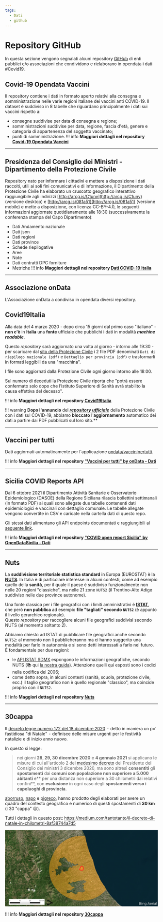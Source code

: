 ```yaml
---
tags: 
  - Dati
  - github
---
```


# Repository GitHub

In questa sezione vengono segnalati alcuni repository [GitHub](https://github.com/) di enti pubblici e/o associazioni che condividono e rielaborano in opendata i dati #Covid19.

## Covid-19 Opendata Vaccini

Il repository contiene i dati in formato aperto relativi alla consegna e somministrazione nelle varie regioni Italiane dei vaccini anti COVID-19. Il dataset è suddiviso in 8 tabelle che riguardano principalmente i dati sui vaccini rispetto a:


*   consegne suddivise per data di consegna e regione;
*   somministrazioni suddivise per data, regione, fascia d'età, genere e categoria di appartenenza del soggetto vaccinato;
*   punti di somministrazione.
!!! info
    **Maggiori dettagli nel repository [Covid-19 Opendata Vaccini](https://github.com/italia/covid19-opendata-vaccini)**

---

## Presidenza del Consiglio dei Ministri - Dipartimento della Protezione Civile

Repository nato per informare i cittadini e mettere a disposizione i dati raccolti, utili ai soli fini comunicativi e di informazione, il Dipartimento della Protezione Civile ha elaborato un cruscotto geografico interattivo raggiungibile agli indirizzi  [http://arcg.is/C1unv](http://arcg.is/C1unv) (versione desktop) e [http://arcg.is/081a51](http://arcg.is/081a51) (versione mobile) e mette a disposizione, con licenza CC-BY-4.0, le seguenti informazioni aggiornate quotidianamente alle 18:30 (successivamente la conferenza stampa del Capo Dipartimento):

- Dati Andamento nazionale
- Dati json
- Dati regioni
- Dati province
- Schede riepilogative
- Aree
- Note
- Dati contratti DPC forniture
- Metriche
!!! info
     **Maggiori dettagli nel repository [Dati COVID-19 Italia](https://github.com/pcm-dpc/COVID-19)**

--- 

## Associazione onData

L'Associazione onData a condiviso in opendata diversi repository.

## Covid19Italia

Alla data del 4 marzo 2020 - dopo circa 15 giorni dal primo caso "italiano" - **non c'è** in **Italia** una **fonte** ufficiale che pubblichi i dati in modalità ***machine readable***.

Questo *repository* sarà aggiornato una volta al giorno - intorno alle 19:30 - per scaricare dal [sito della Protezione Civile](http://www.protezionecivile.gov.it/attivita-rischi/rischio-sanitario/emergenze/coronavirus/) i 2 file PDF denominati `Dati di riepilogo nazionale (pdf)` e `Dettaglio per provincia (pdf)` e trasformarli in formati leggibili da una "macchina".

I file sono aggiornati dalla Protezione Civile ogni giorno intorno alle 18:00.

Sul numero di deceduti la Protezione Civile riporta che "potrà essere confermato solo dopo che l’Istituto Superiore di Sanità avrà stabilito la causa effettiva del decesso".

!!! info
    **Maggiori dettagli nel repository [Covid19Italia](https://github.com/ondata/covid19italia)**

!!! warning
    **Dopo l'annuncio** del **[*repository ufficiale*](https://github.com/pcm-dpc/COVID-19)** della Protezione Civile con i dati sul COVID-19, abbiamo **bloccato** l'**aggiornamento** automatico dei dati a partire dai PDF pubblicati sul loro sito.**

---

## Vaccini per tutti

Dati aggiornati automaticamente per l'applicazione [ondata/vaccinipertutti](https://github.com/ondata/vaccinipertutti/).

!!! info
    **Maggiori dettagli nel repository ["Vaccini per tutti" by onData - Dati](https://github.com/ondata/vaccinipertutti-data)**
	
---

## Sicilia COVID Reports API

Dal 6 ottobre 2021 il Dipartimento Attività Sanitarie e Osservatorio Epidemiologico (DASOE) della Regione Siciliana rilascia bollettini settimanali (in formato PDF) ai quali sono allegate due tabelle contenenti dati epidemiologici e vaccinali con dettaglio comunale. Le tabelle allegate vengono convertite in CSV e caricate nella cartella dati di questo repo.

Gli stessi dati alimentano gli API endpoints documentati e raggiungibili al [seguente link](https://covid-open-report-sicilia.herokuapp.com/).


!!! info
    **Maggiori dettagli nel repository ["COVID open report Sicilia" by OpenDataSicilia - Dati](https://github.com/opendatasicilia/covid-open-report-sicilia)**

---

## Nuts

La **suddivisione territoriale statistica standard** in Europa (EUROSTAT) è la [**NUTS**](https://www.wikiwand.com/it/Nomenclatura_delle_unit%C3%A0_territoriali_statistiche). In Italia è di particolare interesse in alcuni contesti, come ad esempio quello della **sanità**, per il quale il paese è suddiviso funzionalmente non nelle 20 regioni "classiche", ma nelle 21 zone `NUTS2` (il Trentino-Alto Adige suddiviso nelle due province autonome).

Una fonte classica per i file geografici con i limiti amministrativi è [**ISTAT**](https://www.istat.it/it/archivio/222527), che però **non pubblica** ad esempio **file "tagliati" secondo `NUTS2`** (è appunto il livello gerarchico regionale).<br>
Questo *repository* per raccogliere alcuni file geografici suddivisi secondo NUTS (al momento soltanto 2).

Abbiamo chiesto ad ISTAT di pubblicare file geografici anche secondo `NUTS2`: al momento non li pubblicheranno ma ci hanno suggerito una modalità per farlo in autonomia e si sono detti interessati a farlo nel futuro.<br>
È fondamentale per due ragioni:

- le [API ISTAT SDMX](https://www.istat.it/it/metodi-e-strumenti/web-service-sdmx) espongono le informazioni geografiche, secondo NUTS (📚 qui [la nostra guida](https://ondata.github.io/guida-api-istat/)). Attenzione quelli qui esposti sono i codici nella codifica del 2006;
- come detto sopra, in alcuni contesti (sanità, scuola, protezione civile, ecc.) il taglio geografico non è quello regionale "classico", ma coincide proprio con il `NUTS2`.


!!! info
    **Maggiori dettagli nel repository [Nuts](https://github.com/ondata/nuts)**
	
---

## 30cappa

Il [decreto legge numero 172 del 18 dicembre 2020](https://www.gazzettaufficiale.it/eli/id/2020/12/18/20G00196/s)  -  detto in maniera un po' fastidiosa "di Natale"  -  definisce delle misure urgenti per le festività natalizie e di inizio anno nuovo.

In questo si legge:

> nei giorni **28, 29, 30 dicembre 2020** e **4 gennaio 2021** si applicano le misure di cui all'articolo 2 del [medesimo decreto](http://www.governo.it/sites/new.governo.it/files/dpcm_20201203_txt.pdf) del Presidente del Consiglio dei ministri 3 dicembre 2020, ma sono altresì **consentiti** gli **spostamenti** dai **comuni con popolazione non superiore a 5.000 abitanti** e** per una distanza non superiore a 30 chilometri dai relativi confini**, con **esclusione** in ogni caso degli **spostamenti verso i capoluoghi di provincia**.

[aborruso](https://twitter.com/aborruso), [napo](https://twitter.com/napo) e [pigreco](https://twitter.com/totofiandaca), hanno prodotto degli elaborati per avere un quadro del contesto geografico e numerico di questi spostamenti di **30 km** (i 30 "cappa" 😉).

Tutti i dettagli in questo post:
<https://medium.com/tantotanto/il-decreto-di-natale-in-chilometri-8af38744a7d5>

[![](https://raw.githubusercontent.com/ondata/30cappa/main/risorse/buffer05.png)](https://medium.com/tantotanto/il-decreto-di-natale-in-chilometri-8af38744a7d5)


!!! info
    **Maggiori dettagli nel repository [30cappa](https://github.com/ondata/30cappa)**